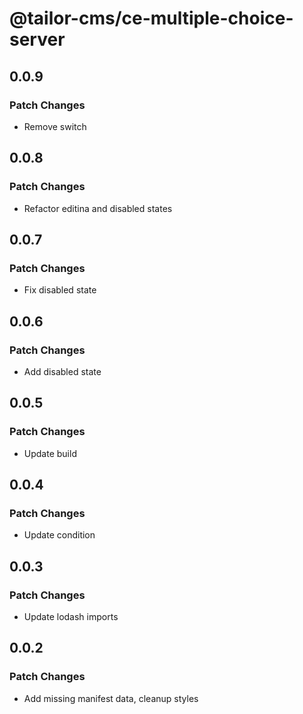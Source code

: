 # @tailor-cms/ce-multiple-choice-server

## 0.0.9

### Patch Changes

- Remove switch

## 0.0.8

### Patch Changes

- Refactor editina and disabled states

## 0.0.7

### Patch Changes

- Fix disabled state

## 0.0.6

### Patch Changes

- Add disabled state

## 0.0.5

### Patch Changes

- Update build

## 0.0.4

### Patch Changes

- Update condition

## 0.0.3

### Patch Changes

- Update lodash imports

## 0.0.2

### Patch Changes

- Add missing manifest data, cleanup styles

